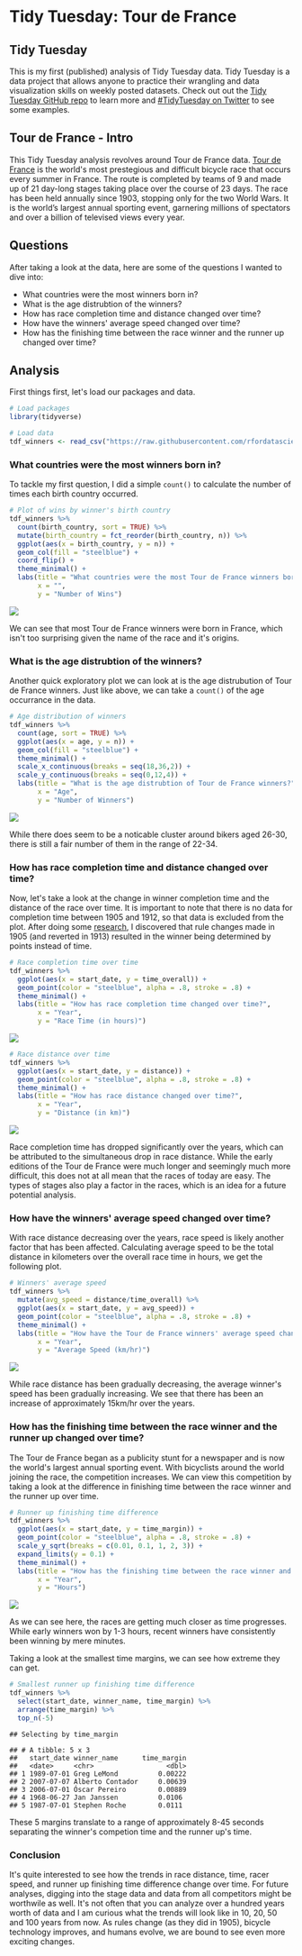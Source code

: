 Tidy Tuesday: Tour de France
================

Tidy Tuesday
------------

This is my first (published) analysis of Tidy Tuesday data. Tidy Tuesday is a data project that allows anyone to practice their wrangling and data visualization skills on weekly posted datasets. Check out out the [Tidy Tuesday GitHub repo](https://github.com/rfordatascience/tidytuesday) to learn more and [\#TidyTuesday on Twitter](https://twitter.com/hashtag/tidytuesday) to see some examples.

Tour de France - Intro
----------------------

This Tidy Tuesday analysis revolves around Tour de France data. [Tour de France](https://en.wikipedia.org/wiki/Tour_de_France) is the world's most prestegious and difficult bicycle race that occurs every summer in France. The route is completed by teams of 9 and made up of 21 day-long stages taking place over the course of 23 days. The race has been held annually since 1903, stopping only for the two World Wars. It is the world’s largest annual sporting event, garnering millions of spectators and over a billion of televised views every year.

Questions
---------

After taking a look at the data, here are some of the questions I wanted to dive into:

-   What countries were the most winners born in?
-   What is the age distrubtion of the winners?
-   How has race completion time and distance changed over time?
-   How have the winners' average speed changed over time?
-   How has the finishing time between the race winner and the runner up changed over time?

Analysis
--------

First things first, let's load our packages and data.

``` r
# Load packages
library(tidyverse)

# Load data
tdf_winners <- read_csv("https://raw.githubusercontent.com/rfordatascience/tidytuesday/master/data/2020/2020-04-07/tdf_winners.csv")
```

### What countries were the most winners born in?

To tackle my first question, I did a simple `count()` to calculate the number of times each birth country occurred.

``` r
# Plot of wins by winner's birth country
tdf_winners %>% 
  count(birth_country, sort = TRUE) %>% 
  mutate(birth_country = fct_reorder(birth_country, n)) %>% 
  ggplot(aes(x = birth_country, y = n)) +
  geom_col(fill = "steelblue") +
  coord_flip() + 
  theme_minimal() +
  labs(title = "What countries were the most Tour de France winners born in?",
       x = "",
       y = "Number of Wins")
```

![](tour_de_france_files/figure-markdown_github/unnamed-chunk-2-1.png)

We can see that most Tour de France winners were born in France, which isn't too surprising given the name of the race and it's origins.

### What is the age distrubtion of the winners?

Another quick exploratory plot we can look at is the age distrubution of Tour de France winners. Just like above, we can take a `count()` of the age occurrance in the data.

``` r
# Age distribution of winners
tdf_winners %>% 
  count(age, sort = TRUE) %>% 
  ggplot(aes(x = age, y = n)) +
  geom_col(fill = "steelblue") +
  theme_minimal() +
  scale_x_continuous(breaks = seq(18,36,2)) +
  scale_y_continuous(breaks = seq(0,12,4)) +
  labs(title = "What is the age distrubtion of Tour de France winners?",
       x = "Age",
       y = "Number of Winners")
```

![](tour_de_france_files/figure-markdown_github/unnamed-chunk-3-1.png)

While there does seem to be a noticable cluster around bikers aged 26-30, there is still a fair number of them in the range of 22-34.

### How has race completion time and distance changed over time?

Now, let's take a look at the change in winner completion time and the distance of the race over time. It is important to note that there is no data for completion time between 1905 and 1912, so that data is excluded from the plot. After doing some [research](https://en.wikipedia.org/wiki/1905_Tour_de_France), I discovered that rule changes made in 1905 (and reverted in 1913) resulted in the winner being determined by points instead of time.

``` r
# Race completion time over time
tdf_winners %>% 
  ggplot(aes(x = start_date, y = time_overall)) + 
  geom_point(color = "steelblue", alpha = .8, stroke = .8) + 
  theme_minimal() +
  labs(title = "How has race completion time changed over time?",
       x = "Year",
       y = "Race Time (in hours)")
```

![](tour_de_france_files/figure-markdown_github/unnamed-chunk-4-1.png)

``` r
# Race distance over time
tdf_winners %>% 
  ggplot(aes(x = start_date, y = distance)) + 
  geom_point(color = "steelblue", alpha = .8, stroke = .8) + 
  theme_minimal() +
  labs(title = "How has race distance changed over time?",
       x = "Year",
       y = "Distance (in km)")
```

![](tour_de_france_files/figure-markdown_github/unnamed-chunk-4-2.png)

Race completion time has dropped significantly over the years, which can be attributed to the simultaneous drop in race distance. While the early editions of the Tour de France were much longer and seemingly much more difficult, this does not at all mean that the races of today are easy. The types of stages also play a factor in the races, which is an idea for a future potential analysis.

### How have the winners' average speed changed over time?

With race distance decreasing over the years, race speed is likely another factor that has been affected. Calculating average speed to be the total distance in kilometers over the overall race time in hours, we get the following plot.

``` r
# Winners' average speed
tdf_winners %>% 
  mutate(avg_speed = distance/time_overall) %>% 
  ggplot(aes(x = start_date, y = avg_speed)) + 
  geom_point(color = "steelblue", alpha = .8, stroke = .8) + 
  theme_minimal() + 
  labs(title = "How have the Tour de France winners' average speed changed over time?",
       x = "Year",
       y = "Average Speed (km/hr)")
```

![](tour_de_france_files/figure-markdown_github/unnamed-chunk-5-1.png)

While race distance has been gradually decreasing, the average winner's speed has been gradually increasing. We see that there has been an increase of approximately 15km/hr over the years.

### How has the finishing time between the race winner and the runner up changed over time?

The Tour de France began as a publicity stunt for a newspaper and is now the world's largest annual sporting event. With bicyclists around the world joining the race, the competition increases. We can view this competition by taking a look at the difference in finishing time between the race winner and the runner up over time.

``` r
# Runner up finishing time difference
tdf_winners %>% 
  ggplot(aes(x = start_date, y = time_margin)) + 
  geom_point(color = "steelblue", alpha = .8, stroke = .8) + 
  scale_y_sqrt(breaks = c(0.01, 0.1, 1, 2, 3)) + 
  expand_limits(y = 0.1) +
  theme_minimal() +
  labs(title = "How has the finishing time between the race winner and \nthe runner up changed over time?",
       x = "Year",
       y = "Hours")
```

![](tour_de_france_files/figure-markdown_github/unnamed-chunk-6-1.png)

As we can see here, the races are getting much closer as time progresses. While early winners won by 1-3 hours, recent winners have consistently been winning by mere minutes.

Taking a look at the smallest time margins, we can see how extreme they can get.

``` r
# Smallest runner up finishing time difference
tdf_winners %>% 
  select(start_date, winner_name, time_margin) %>% 
  arrange(time_margin) %>%
  top_n(-5)
```

    ## Selecting by time_margin

    ## # A tibble: 5 x 3
    ##   start_date winner_name      time_margin
    ##   <date>     <chr>                  <dbl>
    ## 1 1989-07-01 Greg LeMond          0.00222
    ## 2 2007-07-07 Alberto Contador     0.00639
    ## 3 2006-07-01 Óscar Pereiro        0.00889
    ## 4 1968-06-27 Jan Janssen          0.0106 
    ## 5 1987-07-01 Stephen Roche        0.0111

These 5 margins translate to a range of approximately 8-45 seconds separating the winner's competion time and the runner up's time.

### Conclusion

It's quite interested to see how the trends in race distance, time, racer speed, and runner up finishing time difference change over time. For future analyses, digging into the stage data and data from all competitors might be worthwile as well. It's not often that you can analyze over a hundred years worth of data and I am curious what the trends will look like in 10, 20, 50 and 100 years from now. As rules change (as they did in 1905), bicycle technology improves, and humans evolve, we are bound to see even more exciting changes.

